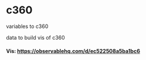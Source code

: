 # c360
variables to c360

data to build vis of c360

#### Vis: https://observablehq.com/d/ec522508a5ba1bc6

